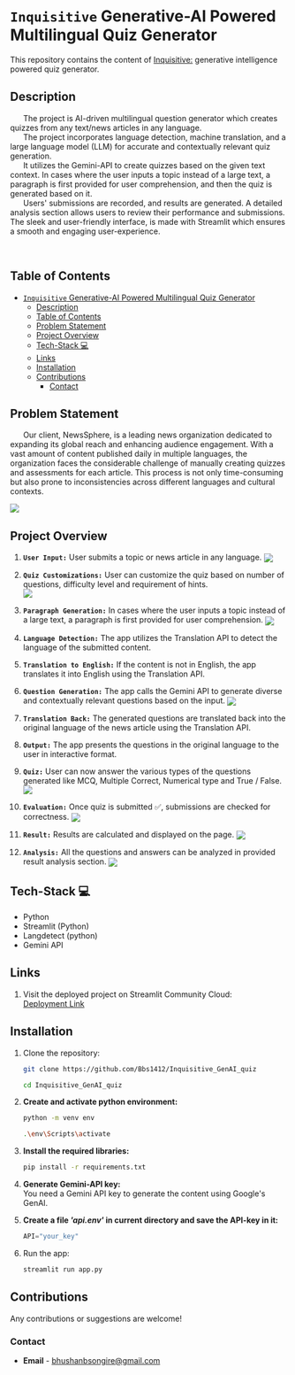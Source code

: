 # `Inquisitive` Generative-AI Powered Multilingual Quiz Generator

<!-- <hr> -->

This repository contains the content of <u>Inquisitive:</u> generative intelligence powered quiz generator.

## Description
&nbsp; &nbsp; &nbsp;
The project is AI-driven multilingual question generator which creates quizzes from any text/news articles in any language.  
&nbsp; &nbsp; &nbsp;
The project incorporates language detection, machine translation, and a large language model (LLM) for accurate and contextually relevant quiz generation.  
&nbsp; &nbsp; &nbsp;
It utilizes the Gemini-API to create quizzes based on the given text context. In cases where the user inputs a topic instead of a large text, a paragraph is first provided for user comprehension, and then the quiz is generated based on it.  
&nbsp; &nbsp; &nbsp;
Users' submissions are recorded, and results are generated. A detailed analysis section allows users to review their performance and submissions. The sleek and user-friendly interface, is made with Streamlit which ensures a smooth and engaging user-experience.

&nbsp; &nbsp; &nbsp;


## Table of Contents

- [`Inquisitive` Generative-AI Powered Multilingual Quiz Generator](#inquisitive-generative-ai-powered-multilingual-quiz-generator)
  - [Description](#description)
  - [Table of Contents](#table-of-contents)
  - [Problem Statement](#problem-statement)
  - [Project Overview](#project-overview)
  - [Tech-Stack 💻](#tech-stack-)
  - [Links](#links)
  - [Installation](#installation)
  - [Contributions](#contributions)
    - [Contact](#contact)


## Problem Statement
&nbsp; &nbsp; &nbsp;
Our client, NewsSphere, is a leading news organization dedicated to expanding its global reach and enhancing audience engagement. With a vast amount of content published daily in multiple languages, the organization faces the considerable challenge of manually creating quizzes and
assessments for each article. This process is not only time-consuming but also prone to inconsistencies across different languages and cultural contexts.

<img align="center" src="./assets/FlowChart.png">


## Project Overview

1. **`User Input:`** User submits a topic or news article in any language.
   <img align="center" src="./assets/ss1_page.png">  

2. **`Quiz Customizations:`** User can customize the quiz based on number of questions, difficulty level and requirement of hints.  
   <img align="center" src="./assets/ss2_custom.png">  

3. **`Paragraph Generation:`** In cases where the user inputs a topic instead of a large text, a paragraph is first provided for user comprehension.
   <img align="center" src="./assets/ss3_para.png">  
   

4. **`Language Detection:`** The app utilizes the Translation API to detect the language of the submitted content.

5. **`Translation to English:`** If the content is not in English, the app translates it into English using the Translation API.

6. **`Question Generation:`** The app calls the Gemini API to generate diverse and contextually relevant questions based on the input.
   <img align="center" src="./assets/LLM.png">  
  
7. **`Translation Back:`** The generated questions are translated back into the original language of the news article using the Translation API.

8. **`Output:`** The app presents the questions in the original language to the user in interactive format.

9.  **`Quiz:`** User can now answer the various types of the questions generated like MCQ, Multiple Correct, Numerical type and True / False.
    <img align="center" src="./assets/ss4_quiz.png">  


10. **`Evaluation:`** Once quiz is submitted ✅, submissions are checked for correctness.
    <img align="center" src="./assets/ss5_check.png">  

11. **`Result:`** Results are calculated and displayed on the page.
    <img align="center" src="./assets/ss6_reult.png">  

12. **`Analysis:`** All the questions and answers can be analyzed in provided result analysis section.
    <img align="center" src="./assets/ss7_result_analysis.png">  


## Tech-Stack 💻
   - Python
   - Streamlit (Python)
   - Langdetect (python)
   - Gemini API
   

## Links

1. Visit the deployed project on Streamlit Community Cloud:  
    [Deployment Link](https://ai-quiz-generator-bbs.streamlit.app/)

## Installation

1. Clone the repository:
    ```bash
    git clone https://github.com/Bbs1412/Inquisitive_GenAI_quiz

    cd Inquisitive_GenAI_quiz
    ```

2. **Create and activate python environment:**  
    ```bash
    python -m venv env

    .\env\Scripts\activate
    ```

3. **Install the required libraries:**
    ```bash
    pip install -r requirements.txt
    ```

4. **Generate Gemini-API key:**  
    You need a Gemini API key to generate the content using Google's GenAI.  
   
   <!-- <img align="center" src="./assets/API.png">   -->
     
  
5. **Create a file *'api.env'* in current directory and save the API-key in it:**
    ```python
    API="your_key"
    ```

6. Run the app:
   ```bash
   streamlit run app.py
   ```

<!-- 3. Video demonstration of project implementation:
   [Redirect to LinkedIn](https://--------) 
   future_work_here
   update the numbers as well
   -->

   
## Contributions  

   Any contributions or suggestions are welcome! 


### Contact

   - **Email** - [bhushanbsongire@gmail.com](bhushanbsongire@gmail.com)
   <!-- - **Git** - [Bbs1412](https://github.com/Bbs1412/) -->


<!-- ## Acknowledgments -->
   <!-- - Thanks to .. for ... -->
